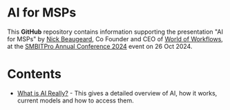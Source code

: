 # AI for MSPs

This **GitHub** repository contains information supporting the presentation "AI for MSPs" by [Nick Beaugeard](https://www.linkedin.com/in/nickbeaugeard/), Co Founder and CEO of [World of Workflows](https://www.worldofworkflows.com/), at the [SMBITPro Annual Conference 2024](https://www.smbitpro.org/conference-2024/) event on 26 Oct 2024.

# Contents

- [What is AI Really?](./what-is-ai.md) - This gives a detailed overview of AI, how it works, current models and how to access them.
